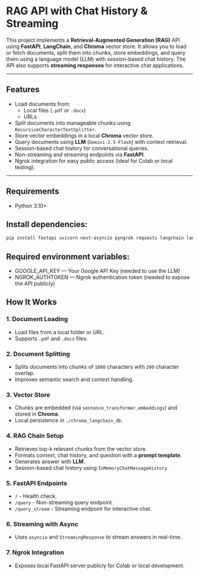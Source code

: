 # RAG API with Chat History & Streaming

This project implements a **Retrieval-Augmented Generation (RAG)** API using **FastAPI**, **LangChain**, and **Chroma** vector store. It allows you to load or fetch documents, split them into chunks, store embeddings, and query them using a language model (LLM) with session-based chat history. The API also supports **streaming responses** for interactive chat applications.

---

## Features

- Load documents from:
  - Local files (`.pdf` or `.docx`)  
  - URLs
- Split documents into manageable chunks using `RecursiveCharacterTextSplitter`.
- Store vector embeddings in a local **Chroma** vector store.
- Query documents using **LLM** (`Gemini-2.5-Flash`) with context retrieval.
- Session-based chat history for conversational queries.
- Non-streaming and streaming endpoints via **FastAPI**.
- Ngrok integration for easy public access (ideal for Colab or local testing).

---

## Requirements

- Python 3.10+

## Install dependencies:
```bash
pip install fastapi uvicorn nest-asyncio pyngrok requests langchain langchain_text_splitters langchain_chroma pydantic
```

## Required environment variables:

- GOOGLE_API_KEY — Your Google API Key (needed to use the LLM)
- NGROK_AUTHTOKEN — Ngrok authentication token (needed to expose the API publicly)

## How It Works

### 1. Document Loading
- Load files from a local folder or URL.
- Supports `.pdf` and `.docx` files.

### 2. Document Splitting
- Splits documents into chunks of `1000` characters with `200` character overlap.
- Improves semantic search and context handling.

### 3. Vector Store
- Chunks are embedded (via `sentence_transformer_embeddings`) and stored in **Chroma**.
- Local persistence in `./chroma_langchain_db`.

### 4. RAG Chain Setup
- Retrieves top-k relevant chunks from the vector store.
- Formats context, chat history, and question with a **prompt template**.
- Generates answer with **LLM**.
- Session-based chat history using `InMemoryChatMessageHistory`.

### 5. FastAPI Endpoints
- `/` - Health check.
- `/query` - Non-streaming query endpoint.
- `/query_stream` - Streaming endpoint for interactive chat.

### 6. Streaming with Async
- Uses `asyncio` and `StreamingResponse` to stream answers in real-time.

### 7. Ngrok Integration
- Exposes local FastAPI server publicly for Colab or local development.
